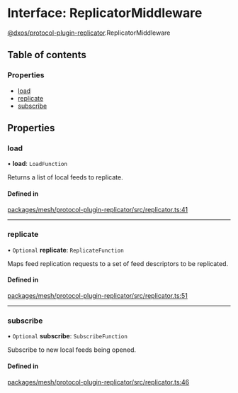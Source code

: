 # Interface: ReplicatorMiddleware

[@dxos/protocol-plugin-replicator](../modules/dxos_protocol_plugin_replicator.md).ReplicatorMiddleware

## Table of contents

### Properties

- [load](dxos_protocol_plugin_replicator.ReplicatorMiddleware.md#load)
- [replicate](dxos_protocol_plugin_replicator.ReplicatorMiddleware.md#replicate)
- [subscribe](dxos_protocol_plugin_replicator.ReplicatorMiddleware.md#subscribe)

## Properties

### load

• **load**: `LoadFunction`

Returns a list of local feeds to replicate.

#### Defined in

[packages/mesh/protocol-plugin-replicator/src/replicator.ts:41](https://github.com/dxos/dxos/blob/32ae9b579/packages/mesh/protocol-plugin-replicator/src/replicator.ts#L41)

___

### replicate

• `Optional` **replicate**: `ReplicateFunction`

Maps feed replication requests to a set of feed descriptors to be replicated.

#### Defined in

[packages/mesh/protocol-plugin-replicator/src/replicator.ts:51](https://github.com/dxos/dxos/blob/32ae9b579/packages/mesh/protocol-plugin-replicator/src/replicator.ts#L51)

___

### subscribe

• `Optional` **subscribe**: `SubscribeFunction`

Subscribe to new local feeds being opened.

#### Defined in

[packages/mesh/protocol-plugin-replicator/src/replicator.ts:46](https://github.com/dxos/dxos/blob/32ae9b579/packages/mesh/protocol-plugin-replicator/src/replicator.ts#L46)

